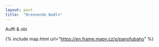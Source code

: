 ```yaml
---
layout: post
title:  "Brennende Wadln"
---
```


Auffi & obi

{% include map.html url="https://en.frame.mapy.cz/s/panofubaho" %}